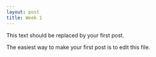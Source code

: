 ```yaml
---
layout: post
title: Week 1
---
```



This text should be replaced by your first post.

The easiest way to make your first post is to edit this file.

